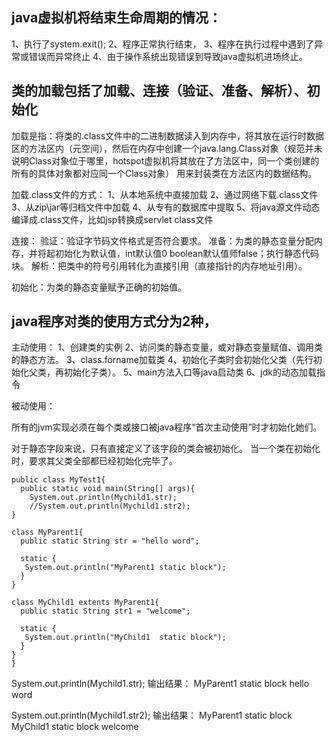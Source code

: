 ﻿
## java虚拟机将结束生命周期的情况：
1、执行了system.exit();
2、程序正常执行结束，
3、程序在执行过程中遇到了异常或错误而异常终止
4、由于操作系统出现错误到导致java虚拟机进场终止。


## 类的加载包括了加载、连接（验证、准备、解析）、初始化

加载是指：将类的.class文件中的二进制数据读入到内存中，将其放在运行时数据区的方法区内（元空间），然后在内存中创建一个java.lang.Class对象（规范并未说明Class对象位于哪里，hotspot虚拟机将其放在了方法区中，同一个类创建的所有的具体对象都对应同一个Class对象）
用来封装类在方法区内的数据结构。

加载.class文件的方式：
1、从本地系统中直接加载
2、通过网络下载.class文件
3、从zip\jar等归档文件中加载
4、从专有的数据库中提取
5、将java源文件动态编译成.class文件，比如jsp转换成servlet class文件

连接：
  验证：验证字节码文件格式是否符合要求。
  准备：为类的静态变量分配内存，并将起初始化为默认值，int默认值0 boolean默认值师false；执行静态代码块。
  解析：把类中的符号引用转化为直接引用（直接指针的内存地址引用）。

初始化：为类的静态变量赋予正确的初始值。



## java程序对类的使用方式分为2种，
主动使用：
  1、创建类的实例
  2、访问类的静态变量，或对静态变量赋值、调用类的静态方法。
  3、class.forname加载类
  4、初始化子类时会初始化父类（先行初始化父类，再初始化子类）。
  5、main方法入口等java启动类
  6、jdk的动态加载指令
  
  
被动使用：

所有的jvm实现必须在每个类或接口被java程序“首次主动使用”时才初始化她们。

对于静态字段来说，只有直接定义了该字段的类会被初始化。
当一个类在初始化时，要求其父类全部都已经初始化完毕了。

```
public class MyTest1{
  public static void main(String[] args){
	System.out.println(Mychild1.str);
	//System.out.println(Mychild1.str2);
}

class MyParent1{
  public static String str = "hello word";
 
  static {
   System.out.println("MyParent1 static block");
  }
}

class MyChild1 extents MyParent1{
  public static String str1 = "welcome";
 
  static {
   System.out.println("MyChild1  static block");
  }
}
}

```
System.out.println(Mychild1.str);
输出结果：
MyParent1 static block
hello word

System.out.println(Mychild1.str2);
输出结果：
MyParent1 static block
MyChild1  static block
welcome
